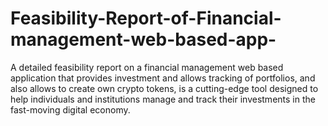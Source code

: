 # Feasibility-Report-of-Financial-management-web-based-app-
A detailed feasibility report on a financial management web based application that provides investment and allows tracking of portfolios, and also allows to create own crypto tokens, is a cutting-edge tool designed to help individuals and institutions manage and track their investments in the fast-moving digital economy. 
